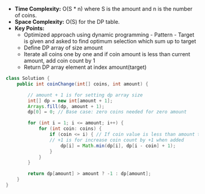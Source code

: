 - **Time Complexity:** O(S * n) where S is the amount and n is the number of coins.
- **Space Complexity:** O(S) for the DP table.
- **Key Points:**
    - Optimized approach using dynamic programming - Pattern - Target is given and asked to find optimum selection  which sum up to target
    - Define DP array of size amount
    - Iterate all coins one by one and if coin amount is less than current amount, add coin count by 1
    - Return DP array element at index amount(target)

```java
class Solution {
    public int coinChange(int[] coins, int amount) {

        // amount + 1 is for setting dp array size
        int[] dp = new int[amount + 1];
        Arrays.fill(dp, amount + 1);
        dp[0] = 0; // Base case: zero coins needed for zero amount

        for (int i = 1; i <= amount; i++) {
            for (int coin: coins) {
                if (coin <= i) { // If coin value is less than amount then only we can substract from amount
                // +1 is for increase coin count by +1 when added
                    dp[i] = Math.min(dp[i], dp[i - coin] + 1);
                }            
            }
        }

        return dp[amount] > amount ? -1 : dp[amount];
    }
}
```